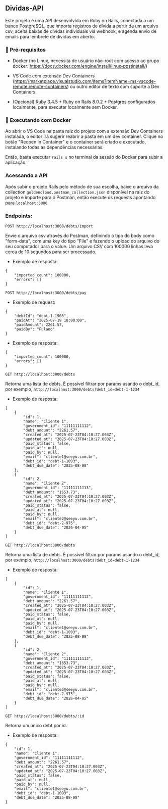 ## Dividas-API

Este projeto é uma API desenvolvida em Ruby on Rails, conectada a um banco PostgreSQL, que importa registros de dívida a partir de um arquivo csv, aceita baixas de dívidas individuais via webhook, e agenda envio de emails para lembrete de dívidas em aberto.

### 🚀 Pré-requisitos

- Docker (no Linux, necessita de usuário não-root com acesso ao grupo docker: https://docs.docker.com/engine/install/linux-postinstall/)

- VS Code com extensão Dev Containers (https://marketplace.visualstudio.com/items?itemName=ms-vscode-remote.remote-containers) ou outro editor de texto com suporte a Dev Containers.

- (Opcional) Ruby 3.4.5 + Ruby on Rails 8.0.2 + Postgres configurados localmente, para executar localmente sem Docker.


### 🐳 Executando com Docker

Ao abrir o VS Code na pasta raiz do projeto com a extensão Dev Containers instalada, o editor irá sugerir reabrir a pasta em um dev container. Clique no botão "Reopen in Container" e o container será criado e executado, instalando todas as dependências necessárias.

Então, basta executar `rails s` no terminal da sessão do Docker para subir a aplicação.

### Acessando a API

 Após subir o projeto Rails pelo método de sua escolha, baixe o arquivo da collection `goldencloud.postman_collection.json` disponível na raiz do projeto e importe para o Postman, então execute os requests apontando para `localhost:3000`.

### Endpoints:

`POST http://localhost:3000/debts/import`
	
Envie o arquivo csv através do Postman, definindo o tipo do body como "form-data", com uma key do tipo "File" e fazendo o upload do arquivo do seu computador para o value. Um arquivo CSV com 100000 linhas leva cerca de 10 segundos para ser processado.

- Exemplo de resposta:

```
{
	"imported_count": 100000,
	"errors": []
}
```



`POST http://localhost:3000/debts/pay`
   
   - Exemplo de request:
```
{
	"debtId": "debt-1-1903",
	"paidAt": "2025-07-19 10:00:00",
	"paidAmount": 2261.57,
	"paidBy": "Fulano"
}
```


- Exemplo de resposta:

```
{
	"imported_count": 100000,
	"errors": []
}
```

`GET http://localhost:3000/debts`
	
Retorna uma lista de debts. É possível filtrar por params usando o debt_id, por exemplo, `http://localhost:3000/debts?debt_id=debt-1-1234`

- Exemplo de resposta:

```
[
    {
        "id": 1,
        "name": "Cliente 1",
        "government_id": "11111111112",
        "debt_amount": "2261.57",
        "created_at": "2025-07-23T04:10:27.003Z",
        "updated_at": "2025-07-23T04:10:27.003Z",
        "paid_status": false,
        "paid_at": null,
        "paid_by": null,
        "email": "cliente1@seeyu.com.br",
        "debt_id": "debt-1-1093",
        "debt_due_date": "2025-08-08"
    },
    {
        "id": 2,
        "name": "Cliente 2",
        "government_id": "11111111113",
        "debt_amount": "1653.73",
        "created_at": "2025-07-23T04:10:27.003Z",
        "updated_at": "2025-07-23T04:10:27.003Z",
        "paid_status": false,
        "paid_at": null,
        "paid_by": null,
        "email": "cliente2@seeyu.com.br",
        "debt_id": "debt-2-975",
        "debt_due_date": "2026-04-05"
    }
]
```

`GET http://localhost:3000/debts`
	
Retorna uma lista de debts. É possível filtrar por params usando o debt_id, por exemplo, `http://localhost:3000/debts?debt_id=debt-1-1234`

- Exemplo de resposta:

```
[
    {
        "id": 1,
        "name": "Cliente 1",
        "government_id": "11111111112",
        "debt_amount": "2261.57",
        "created_at": "2025-07-23T04:10:27.003Z",
        "updated_at": "2025-07-23T04:10:27.003Z",
        "paid_status": false,
        "paid_at": null,
        "paid_by": null,
        "email": "cliente1@seeyu.com.br",
        "debt_id": "debt-1-1093",
        "debt_due_date": "2025-08-08"
    },
    {
        "id": 2,
        "name": "Cliente 2",
        "government_id": "11111111113",
        "debt_amount": "1653.73",
        "created_at": "2025-07-23T04:10:27.003Z",
        "updated_at": "2025-07-23T04:10:27.003Z",
        "paid_status": false,
        "paid_at": null,
        "paid_by": null,
        "email": "cliente2@seeyu.com.br",
        "debt_id": "debt-2-975",
        "debt_due_date": "2026-04-05"
    }
]
```

`GET http://localhost:3000/debts/:id`
	
Retorna um único debt por id.

- Exemplo de resposta:

```
{
    "id": 1,
    "name": "Cliente 1",
    "government_id": "11111111112",
    "debt_amount": "2261.57",
    "created_at": "2025-07-23T04:10:27.003Z",
    "updated_at": "2025-07-23T04:10:27.003Z",
    "paid_status": false,
    "paid_at": null,
    "paid_by": null,
    "email": "cliente1@seeyu.com.br",
    "debt_id": "debt-1-1093",
    "debt_due_date": "2025-08-08"
}
```